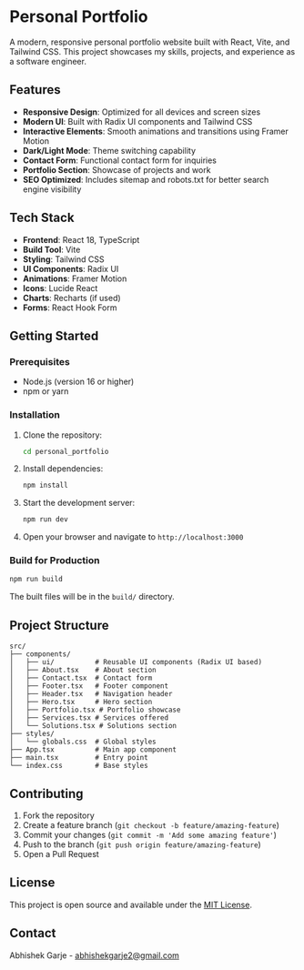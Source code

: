 
# Personal Portfolio

A modern, responsive personal portfolio website built with React, Vite, and Tailwind CSS. This project showcases my skills, projects, and experience as a software engineer.

## Features

- **Responsive Design**: Optimized for all devices and screen sizes
- **Modern UI**: Built with Radix UI components and Tailwind CSS
- **Interactive Elements**: Smooth animations and transitions using Framer Motion
- **Dark/Light Mode**: Theme switching capability
- **Contact Form**: Functional contact form for inquiries
- **Portfolio Section**: Showcase of projects and work
- **SEO Optimized**: Includes sitemap and robots.txt for better search engine visibility

## Tech Stack

- **Frontend**: React 18, TypeScript
- **Build Tool**: Vite
- **Styling**: Tailwind CSS
- **UI Components**: Radix UI
- **Animations**: Framer Motion
- **Icons**: Lucide React
- **Charts**: Recharts (if used)
- **Forms**: React Hook Form

## Getting Started

### Prerequisites

- Node.js (version 16 or higher)
- npm or yarn

### Installation

1. Clone the repository:
   ```bash
   cd personal_portfolio
   ```

2. Install dependencies:
   ```bash
   npm install
   ```

3. Start the development server:
   ```bash
   npm run dev
   ```

4. Open your browser and navigate to `http://localhost:3000`

### Build for Production

```bash
npm run build
```

The built files will be in the `build/` directory.

## Project Structure

```
src/
├── components/
│   ├── ui/          # Reusable UI components (Radix UI based)
│   ├── About.tsx    # About section
│   ├── Contact.tsx  # Contact form
│   ├── Footer.tsx   # Footer component
│   ├── Header.tsx   # Navigation header
│   ├── Hero.tsx     # Hero section
│   ├── Portfolio.tsx # Portfolio showcase
│   ├── Services.tsx # Services offered
│   └── Solutions.tsx # Solutions section
├── styles/
│   └── globals.css  # Global styles
├── App.tsx          # Main app component
├── main.tsx         # Entry point
└── index.css        # Base styles
```


## Contributing

1. Fork the repository
2. Create a feature branch (`git checkout -b feature/amazing-feature`)
3. Commit your changes (`git commit -m 'Add some amazing feature'`)
4. Push to the branch (`git push origin feature/amazing-feature`)
5. Open a Pull Request

## License

This project is open source and available under the [MIT License](LICENSE).

## Contact

Abhishek Garje - abhishekgarje2@gmail.com 


  
